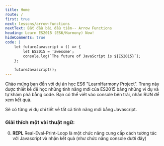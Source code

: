 ```yaml
---
title: Home
route: /
first: true
next: lessons/arrow-functions
nextText: Bắt đầu bài đầu tiên-- Arrow Functions
heading: Learn ES2015 (ES6/Harmony) Now!
hideComments: true
code: |
    let futureJavascript = () => {
        let ES2015 = 'awesome';
        console.log(`The future of JavaScript is ${ES2015}`);
    };

    futureJavascript();
---
```


Chào mừng bạn đến với dự án học ES6 "LearnHarmony Project". Trang này được thiết kế để học những tính năng mới của ES2015 bằng những ví dụ và tự khám phá bằng code. Bạn có thể viết vào console bên trái, nhấn RUN để xem kết quả.

Sẽ có từng ví dụ chi tiết về tất cả tính năng mới bằng Javascript.

### Giải thích một vài thuật ngữ:
0. **REPL** Real-Eval-Print-Loop là một chức năng cung cấp cách tương tác với Javascript và nhận kết quả (như chức năng console dưới đây)
